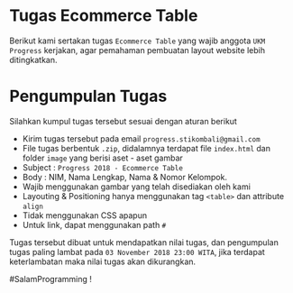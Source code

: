 # Tugas Ecommerce Table

Berikut kami sertakan tugas `Ecommerce Table` yang wajib anggota `UKM Progress` kerjakan, agar pemahaman pembuatan layout website lebih ditingkatkan.

# Pengumpulan Tugas

Silahkan kumpul tugas tersebut sesuai dengan aturan berikut
  - Kirim tugas tersebut pada email `progress.stikombali@gmail.com`
  - File tugas berbentuk `.zip`, didalamnya terdapat file `index.html` dan folder `image` yang berisi aset - aset gambar
  - Subject : `Progress 2018 - Ecommerce Table`
  - Body : NIM, Nama Lengkap, Nama & Nomor Kelompok.
  - Wajib menggunakan gambar yang telah disediakan oleh kami
  - Layouting & Positioning hanya menggunakan tag `<table>` dan attribute `align` 
  - Tidak menggunakan CSS apapun
  - Untuk link, dapat menggunakan path `#`

Tugas tersebut dibuat untuk mendapatkan nilai tugas, dan pengumpulan tugas paling lambat pada `03 November 2018 23:00 WITA`, jika terdapat keterlambatan maka nilai tugas akan dikurangkan.

#SalamProgramming !